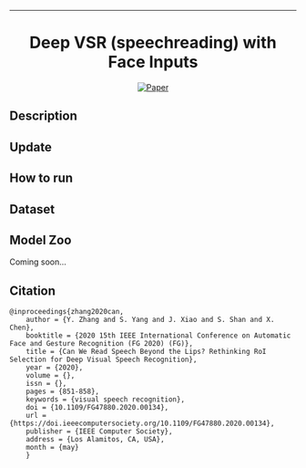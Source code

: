 
---   
<div align="center">    
 
# Deep VSR (speechreading) with Face Inputs

[![Paper](https://img.shields.io/badge/doi-10.1109%2FFG47880.2020.00134-red)](http://vipl.ict.ac.cn/uploadfile/upload/2020071411181845.pdf)
</div>
 
## Description

## Update

## How to run

## Dataset

## Model Zoo

Coming soon...

## Citation   
```
@inproceedings{zhang2020can,
    author = {Y. Zhang and S. Yang and J. Xiao and S. Shan and X. Chen},
    booktitle = {2020 15th IEEE International Conference on Automatic Face and Gesture Recognition (FG 2020) (FG)},
    title = {Can We Read Speech Beyond the Lips? Rethinking RoI Selection for Deep Visual Speech Recognition},
    year = {2020},
    volume = {},
    issn = {},
    pages = {851-858},
    keywords = {visual speech recognition},
    doi = {10.1109/FG47880.2020.00134},
    url = {https://doi.ieeecomputersociety.org/10.1109/FG47880.2020.00134},
    publisher = {IEEE Computer Society},
    address = {Los Alamitos, CA, USA},
    month = {may}
    }
```

